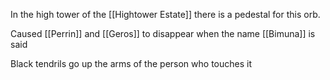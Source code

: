 In the high tower of the [[Hightower Estate]] there is a pedestal for this orb.

Caused [[Perrin]] and [[Geros]] to disappear when the name [[Bimuna]] is said

Black tendrils go up the arms of the person who touches it